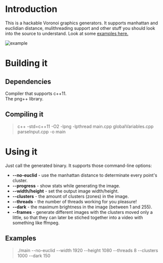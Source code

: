 # Introduction
This is a hackable Voronoi graphics generators. It supports manhattan and euclidian distance, mulithreading support and other stuff you should look into the source to understand. Look at some [examples here.](http://imgur.com/gallery/pdzu4)  

![example](http://i.imgur.com/tuBQLy0.png)

# Building it
## Dependencies
Compiler that supports c++11.  
The png++ library.  

## Compiling it
> c++ -std=c++11 -O2 -lpng -lpthread main.cpp globalVariables.cpp parseInput.cpp -o main

# Using it
Just call the generated binary. It supports those command-line options:  
 * **--no-euclid** - use the manhattan distance to determinate every point's cluster.
 * **--progress** - show stats while generating the image.
 * **--width/height** - set the output image width/height.
 * **--clusters** - the amount of clusters (zones) in the image.
 * **--threads** - the number of threads working for you pleasure!
 * **--dark** - the maximum brightness in the image (between 1 and 255).
 * **--frames** - generate different images with the clusters moved only a little, so that they can later be stiched together into a video with something like ffmpeg.

## Examples
> ./main --no-euclid --width 1920 --height 1080 --threads 8 --clusters 1000 --dark 150
